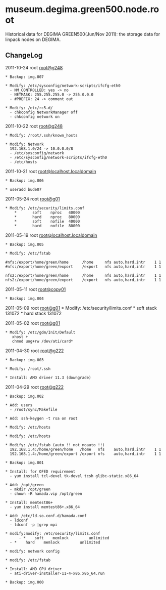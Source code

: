 # museum.degima.green500.node.root
Historical data for DEGIMA GREEN500(Jun/Nov 2011): the storage data for linpack nodes on DEGIMA.

## ChangeLog

2011-10-24  root  <root@g248>

	* Backup: img.007

	* Modify: /etc/sysconfig/network-scripts/ifcfg-eth0
	  - NM_CONTROLLED: yes -> no
	  - NETMASK: 255.255.255.0 -> 255.0.0.0
	  - #PREFIX: 24 -> comment out

	* Modify: /etc/rc5.d/
	  - chkconfig NetworkManager off
	  - chkconfig network on

2011-10-22  root  <root@g248>

	* Modify: /root/.ssh/known_hosts

	* Modify: Network
	  192.168.1.0/24 -> 10.0.0.0/8
	  - /etc/sysconfig/network
	  - /etc/sysconfig/network-scripts/ifcfg-eth0
	  - /etc/hosts

2011-10-21  root  <root@localhost.localdomain>

	* Backup: img.006

	* useradd bude07

2011-05-24  root  <root@g01>

	* Modify: /etc/security/limits.conf
	    *		soft	nproc	40000
	    *		hard	nproc	80000
	    *		soft	nofile	40000
	    *		hard	nofile	80000

2011-05-19  root  <root@localhost.localdomain>

	* Backup: img.005

	* Modify: /etc/fstab

	#nfs:/export/home/green/home	  /home	 	nfs	auto,hard,intr    1 1
	#nfs:/export/home/green/export	  /export	nfs	auto,hard,intr    1 1

	nfs2:/export/home/green/home	  /home	 	nfs	auto,hard,intr    1 1
	nfs2:/export/home/green/export	  /export	nfs	auto,hard,intr    1 1


2011-05-11  root  <root@copy01>

	* Backup: img.004

2011-05-09  root  <root@g01>
	* Modify: /etc/security/limits.conf
	  *     soft    stack   131072
	  *     hard    stack   131072

2011-05-02  root  <root@g01>

	* Modify: /etc/gdm/Init/Default
	   xhost +
	   chmod uog+rw /dev/ati/card*

2011-04-30  root  <root@g222>

	* Backup: img.003

	* Modify: /root/.ssh

	* Install: AMD driver 11.3 (downgrade)

2011-04-29  root  <root@g222>

	* Backup: img.002

	* Add: users
	  - /root/sync/Makefile

	* Add: ssh-keygen -t rsa on root

	* Modify: /etc/hosts

	* Modify: /etc/hosts

	* Modify: /etc/fstab (auto !! not noauto !!)
	  192.168.1.4:/home/green/home	 /home	 nfs	auto,hard,intr    1 1
	  192.168.1.4:/home/green/export /export nfs	auto,hard,intr    1 1

	* Backup: img.001

	* Install: for OFED requirement
	  - yum install tcl-devel tk-devel tcsh glibc-static.x86_64

	* Add: /opt/green
	  - mkdir /opt/green
	  - chown -R hamada.vip /opt/green

	* Install: memtest86+
	  - yum install memtest86+.x86_64

	* Add: /etc/ld.so.conf.d/hamada.conf
	  - ldconf
	  - ldconf -p |grep mpi

	* modify:modify: /etc/security/limits.conf
          - *    soft    memlock         unlimited
	  - *    hard    memlock         unlimited

	* modify: network config

	* modify: /etc/fstab

	* Install: AMD GPU driver
	  - ati-driver-installer-11-4-x86.x86_64.run

	* Backup: img.000

